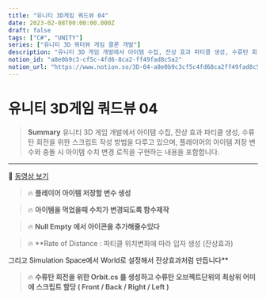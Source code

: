 ```yaml
---
title: "유니티 3D게임 쿼드뷰 04"
date: 2023-02-08T00:00:00.000Z
draft: false
tags: ["C#", "UNITY"]
series: ["유니티 3D 쿼터뷰 게임 클론 개발"]
description: "유니티 3D 게임 개발에서 아이템 수집, 잔상 효과 파티클 생성, 수류탄 회전을 위한 스크립트 작성 방법을 다루고 있으며, 플레이어의 아이템 저장 변수와 충돌 시 아이템 수치 변경 로직을 구현하는 내용을 포함합니다."
notion_id: "a8e0b9c3-cf5c-4fd6-8ca2-ff49fad8c5a2"
notion_url: "https://www.notion.so/3D-04-a8e0b9c3cf5c4fd68ca2ff49fad8c5a2"
---
```


# 유니티 3D게임 쿼드뷰 04

> **Summary**
> 유니티 3D 게임 개발에서 아이템 수집, 잔상 효과 파티클 생성, 수류탄 회전을 위한 스크립트 작성 방법을 다루고 있으며, 플레이어의 아이템 저장 변수와 충돌 시 아이템 수치 변경 로직을 구현하는 내용을 포함합니다.

---

🎥 [동영상 보기](https://www.youtube.com/watch?v=esGkgvm9eSg&list=PLO-mt5Iu5TeYkrBzWKuTCl6IUm_bA6BKy&index=5)

> 🔥 **플레이어 아이템 저장할 변수 생성**

> 🔥 **아이템을 먹었을때 수치가 변경되도록 함수제작**

> 🔥 **Null Empty 에서 아이콘을 추가해줄수있다**

> 🔥 **Rate of Distance : 파티클 위치변화에 따라 입자 생성 (잔상효과)

그리고 Simulation Space에서 World로 설정해서 잔상효과처럼 만듭니다**

> 🔥 **수류탄 회전을 위한 Orbit.cs 를 생성하고 수류탄 오브젝트단위의 최상위 어미에 스크립트 할당 ( Front / Back / Right / Left )**

